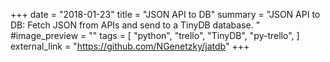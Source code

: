 +++
date = "2018-01-23"
title = "JSON API to DB"
summary = "JSON API to DB: Fetch JSON from APIs and send to a TinyDB database. "
#image_preview = ""
tags = [
    "python",
    "trello",
    "TinyDB",
    "py-trello",
]
external_link = "https://github.com/NGenetzky/jatdb"
+++


